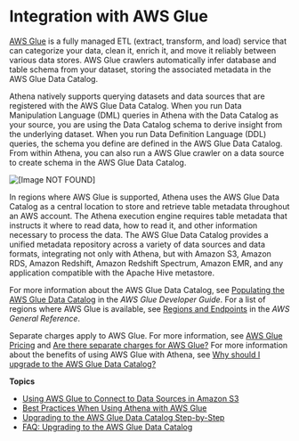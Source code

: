 # Integration with AWS Glue<a name="glue-athena"></a>

 [AWS Glue](https://docs.aws.amazon.com/glue/latest/dg/what-is-glue.html) is a fully managed ETL \(extract, transform, and load\) service that can categorize your data, clean it, enrich it, and move it reliably between various data stores\. AWS Glue crawlers automatically infer database and table schema from your dataset, storing the associated metadata in the AWS Glue Data Catalog\.

Athena natively supports querying datasets and data sources that are registered with the AWS Glue Data Catalog\. When you run Data Manipulation Language \(DML\) queries in Athena with the Data Catalog as your source, you are using the Data Catalog schema to derive insight from the underlying dataset\. When you run Data Definition Language \(DDL\) queries, the schema you define are defined in the AWS Glue Data Catalog\. From within Athena, you can also run a AWS Glue crawler on a data source to create schema in the AWS Glue Data Catalog\.

![\[Image NOT FOUND\]](http://docs.aws.amazon.com/athena/latest/ug/images/glue_architecture.png)

In regions where AWS Glue is supported, Athena uses the AWS Glue Data Catalog as a central location to store and retrieve table metadata throughout an AWS account\. The Athena execution engine requires table metadata that instructs it where to read data, how to read it, and other information necessary to process the data\. The AWS Glue Data Catalog provides a unified metadata repository across a variety of data sources and data formats, integrating not only with Athena, but with Amazon S3, Amazon RDS, Amazon Redshift, Amazon Redshift Spectrum, Amazon EMR, and any application compatible with the Apache Hive metastore\.

For more information about the AWS Glue Data Catalog, see [Populating the AWS Glue Data Catalog](https://docs.aws.amazon.com/glue/latest/dg/populate-data-catalog.html) in the *AWS Glue Developer Guide*\. For a list of regions where AWS Glue is available, see [Regions and Endpoints](https://docs.aws.amazon.com/general/latest/gr/rande.html#glue_region) in the *AWS General Reference*\.

Separate charges apply to AWS Glue\. For more information, see [AWS Glue Pricing](https://aws.amazon.com/glue/pricing) and [Are there separate charges for AWS Glue?](glue-faq.md#faq-pricing) For more information about the benefits of using AWS Glue with Athena, see [Why should I upgrade to the AWS Glue Data Catalog?](glue-faq.md#faq-benefits) 

**Topics**
+ [Using AWS Glue to Connect to Data Sources in Amazon S3](data-sources-glue.md)
+ [Best Practices When Using Athena with AWS Glue](glue-best-practices.md)
+ [Upgrading to the AWS Glue Data Catalog Step\-by\-Step](glue-upgrade.md)
+ [FAQ: Upgrading to the AWS Glue Data Catalog](glue-faq.md)